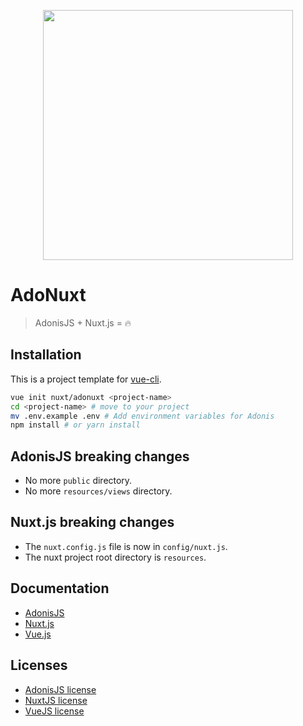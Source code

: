 <p align="center"><img width="400" src="https://raw.githubusercontent.com/nuxt/adonuxt/master/template/resources/assets/img/logo.png"></p>

# AdoNuxt

> AdonisJS + Nuxt.js = :fire:

## Installation

This is a project template for [vue-cli](https://github.com/vuejs/vue-cli).

```bash
vue init nuxt/adonuxt <project-name>
cd <project-name> # move to your project
mv .env.example .env # Add environment variables for Adonis
npm install # or yarn install
```

## AdonisJS breaking changes

- No more `public` directory.
- No more `resources/views` directory.

## Nuxt.js breaking changes

- The `nuxt.config.js` file is now in `config/nuxt.js`.
- The nuxt project root directory is `resources`.

## Documentation

- [AdonisJS](http://adonisjs.com/docs/)
- [Nuxt.js](https://nuxtjs.org/guide/)
- [Vue.js](http://vuejs.org/guide/)

## Licenses

- [AdonisJS license](https://github.com/adonisjs/adonis-framework/blob/develop/LICENSE.txt)
- [NuxtJS license](https://github.com/nuxt/nuxt.js/blob/master/LICENSE.md)
- [VueJS license](https://github.com/vuejs/vue/blob/master/LICENSE)
